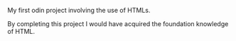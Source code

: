 My first odin project involving the use of HTMLs.

By completing this project I would have acquired the foundation knowledge 
of HTML.
